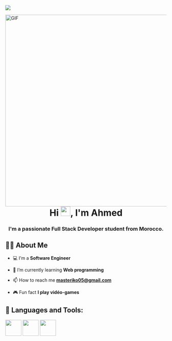 
![](https://visitor-badge.glitch.me/badge?page_id=Ahmed-Rokenddine.Ahmed-Rokenddine)


<img align="right" alt="GIF" src="https://github.com/abhisheknaiidu/abhisheknaiidu/blob/master/code.gif?raw=true" width="1200" height="600" />

<h1 align="center">Hi <img src="https://raw.githubusercontent.com/MartinHeinz/MartinHeinz/master/wave.gif" width="30px">, I'm Ahmed</h1>
<h3 align="center">I'm a passionate Full Stack Developer student from Morocco.</h3>


## 🙋‍♂️ About Me

- 💻 I’m a **Software Engineer**
 
- 📖 I’m currently learning **Web programming**

- 📫 How to reach me **masteriko05@gmail.com**

- 🎮 Fun fact **I play vidéo-games**

## 🚀 Languages and Tools:

<p align="left"> 
    <a> </a>
    <code><img height="50" src="https://cdn.discordapp.com/attachments/783698937965445190/1026211061273206956/PngItem_312155.png"></code>
    <code><img height="50" src="https://cdn.discordapp.com/attachments/783698937965445190/1043995254052888646/pngwing.com.png"></code>
    <code><img height="50" src="https://cdn.discordapp.com/attachments/783698937965445190/1043995254396825671/logo-g47d094664_1920.png"></code>
    




